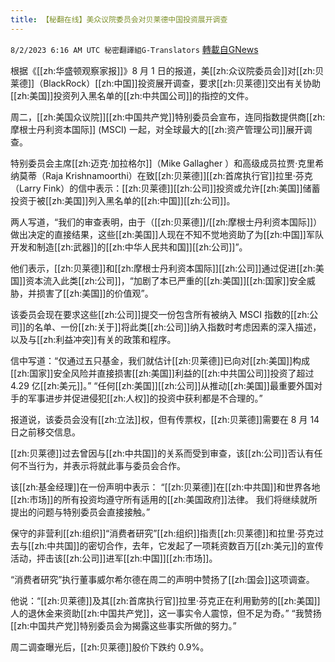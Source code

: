 ```yaml
---
title: 【秘翻在线】美众议院委员会对贝莱德中国投资展开调查
---
```

`8/2/2023 6:16 AM UTC 秘密翻譯組G-Translators` [轉載自GNews](https://gnews.org/articles/1511608)

根据《[[zh:华盛顿观察家报]]》8 月 1 日的报道，美[[zh:众议院委员会]]对[[zh:贝莱德]]（BlackRock）[[zh:中国]]投资展开调查，要求[[zh:贝莱德]]交出有关协助[[zh:美国]]投资列入黑名单的[[zh:中共国公司]]的指控的文件。

周二，[[zh:美国众议院]][[zh:中国共产党]]特别委员会宣布，连同指数提供商[[zh:摩根士丹利资本国际]] (MSCI) 一起，对全球最大的[[zh:资产管理公司]]展开调查。

特别委员会主席[[zh:迈克·加拉格尔]]（Mike Gallagher ）和高级成员拉贾·克里希纳莫蒂（Raja Krishnamoorthi）在致[[zh:贝莱德]][[zh:首席执行官]]拉里·芬克（Larry Fink）的信中表示：[[zh:贝莱德]][[zh:公司]]投资或允许[[zh:美国]]储蓄投资于被[[zh:美国]]列入黑名单的[[zh:中国]][[zh:公司]]。

两人写道，“我们的审查表明，由于（[[zh:贝莱德]]/[[zh:摩根士丹利资本国际]]）做出决定的直接结果，这些[[zh:美国]]人现在不知不觉地资助了为[[zh:中国]]军队开发和制造[[zh:武器]]的[[zh:中华人民共和国]][[zh:公司]]”。

他们表示，[[zh:贝莱德]]和[[zh:摩根士丹利资本国际]][[zh:公司]]通过促进[[zh:美国]]资本流入此类[[zh:公司]]，“加剧了本已严重的[[zh:美国]][[zh:国家]]安全威胁，并损害了[[zh:美国]]的价值观”。

该委员会现在要求这些[[zh:公司]]提交一份包含所有被纳入 MSCI 指数的[[zh:公司]]的名单、一份[[zh:关于]]将此类[[zh:公司]]纳入指数时考虑因素的深入描述，以及与[[zh:利益冲突]]有关的政策和程序。

信中写道：“仅通过五只基金，我们就估计[[zh:贝莱德]]已向对[[zh:美国]]构成[[zh:国家]]安全风险并直接损害[[zh:美国]]利益的[[zh:中共国公司]]投资了超过 4.29 亿[[zh:美元]]。”  “任何[[zh:美国]][[zh:公司]]从推动[[zh:美国]]最重要外国对手的军事进步并促进侵犯[[zh:人权]]的投资中获利都是不合理的。”

报道说，该委员会没有[[zh:立法]]权，但有传票权，[[zh:贝莱德]]需要在 8 月 14 日之前移交信息。

[[zh:贝莱德]]过去曾因与[[zh:中共国]]的关系而受到审查，该[[zh:公司]]否认有任何不当行为，并表示将就此事与委员会合作。

该[[zh:基金经理]]在一份声明中表示： “[[zh:贝莱德]]在[[zh:中共国]]和世界各地[[zh:市场]]的所有投资均遵守所有适用的[[zh:美国政府]]法律。 我们将继续就所提出的问题与特别委员会直接接触。”

保守的非营利[[zh:组织]]“消费者研究”[[zh:组织]]指责[[zh:贝莱德]]和拉里·芬克过去与[[zh:中共国]]的密切合作，去年，它发起了一项耗资数百万[[zh:美元]]的宣传活动，抨击该[[zh:公司]]进军[[zh:中国]][[zh:市场]]。

“消费者研究”执行董事威尔希尔德在周二的声明中赞扬了[[zh:国会]]这项调查。

他说：“[[zh:贝莱德]]及其[[zh:首席执行官]]拉里·芬克正在利用勤劳的[[zh:美国]]人的退休金来资助[[zh:中国共产党]]，这一事实令人震惊，但不足为奇。”  “我赞扬[[zh:中国共产党]]特别委员会为揭露这些事实所做的努力。”

周二调查曝光后，[[zh:贝莱德]]股价下跌约 0.9%。
